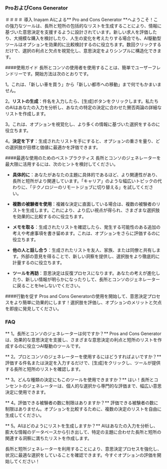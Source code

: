 ### ProおよびCons Generator

＃＃＃＃ 導入
Inayam Aiによる** Pro and Cons Generator **へようこそ！この強力なツールは、長所と短所の包括的なリストを生成することにより、情報に基づいた意思決定を支援するように設計されています。新しい求人を評価したり、大規模な購入を検討したり、人生の変化を考えたりする場合でも、AI駆動型ツールはオプションを効果的に比較検討するのに役立ちます。数回クリックするだけで、選択の利点と欠点を視覚化し、意思決定をよりシンプルに構造化できます。

####使用ガイド
長所とコンソの使用者を使用することは、簡単でユーザーフレンドリーです。開始方法は次のとおりです。

1。これは、「新しい車を買う」から「新しい都市への移動」まで何でもかまいません。

2。**リストの生成**：件名を入力したら、[生成]ボタンをクリックします。私たちのAIはあなたの入力を分析し、あなたの特定の決定に合わせた賛否両論の詳細なリストを作成します。

3。これは、オプションを視覚化し、より多くの情報に基づいた選択をするのに役立ちます。

4。**決定を下す**：生成されたリストを手にすると、オプションの重さを量り、どの選択肢が目標と価値に最適かを評価できます。

####最適な使用のためのベストプラクティス
長所とコンソのジェネレーターを最大限に活用するには、次のヒントを検討してください。

-  **具体的に**：あなたがあなたの主題に具体的であるほど、より関連性があり、長所と短所がより関連しています。「キャリア」のような幅広いトピックの代わりに、「テクノロジーのリモートジョブに切り替える」を試してください。

-  **複数の被験者を使用**：複雑な決定に直面している場合は、複数の被験者のリストを生成します。これにより、より広い視点が得られ、さまざまな選択肢を効果的に比較するのに役立ちます。

-  **メモを取る**：生成されたリストを確認したら、発生する可能性のある追加の考えや考慮事項を書き留めます。これは、オプションをさらに評価するのに役立ちます。

-  **他の人と話し合う**：生成されたリストを友人、家族、または同僚と共有します。外部の意見を得ることで、新しい洞察を提供し、選択肢をより徹底的に計量するのに役立ちます。

-  **ツールを再訪**：意思決定は反復プロセスになります。あなたの考えが進化したり、新しい情報が明らかになったりして、長所とコンソのジェネレーターに戻ることをheしないでください。

####行動を促す
Pros and Cons Generatorの使用を開始して、意思決定プロセスをより簡単に効果的にします！選択肢を評価し、オプションのメリットと欠点を即座に発見してください。

### FAQ

** 1。長所とコンソのジェネレーターは何ですか？**
Pros and Cons Generatorは、効果的な意思決定を支援し、さまざまな意思決定の利点と短所のリストを作成するのに役立つAI駆動のツールです。

** 2。プロとコンソのジェネレーターを使用するにはどうすればよいですか？**
評価する件名または決定を入力するだけで、[生成]をクリックし、ツールが提供する長所と短所のリストを確認します。

** 3。どんな種類の決定にもこのツールを使用できますか？**
はい！長所とコンセントのジェネレーターは、個人的な選択から専門的な評価まで、幅広い意思決定に使用できます。

** 4。評価できる被験者の数に制限はありますか？**
評価できる被験者の数に制限はありません。オプションを比較するために、複数の決定のリストを自由に生成してください。

** 5。AIはどのようにリストを生成しますか？**
AIはあなたの入力を分析し、膨大な情報のデータベースから引き出して、特定の主題に合わせた長所と短所の関連する洞察に満ちたリストを作成します。

長所と短所ジェネレーターを利用することにより、意思決定プロセスを強化し、状況に最適な選択をしていることを確認できます。今すぐオプションの評価を開始してください！